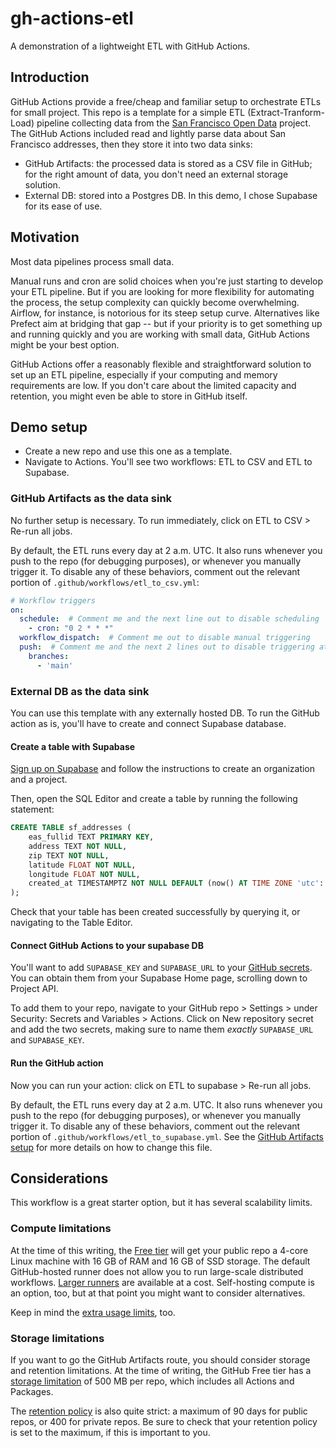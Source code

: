 # gh-actions-etl
A demonstration of a lightweight ETL with GitHub Actions.

## Introduction

GitHub Actions provide a free/cheap and familiar setup to orchestrate ETLs for small project. This repo is a template for a simple ETL (Extract-Tranform-Load) pipeline collecting data from the [San Francisco Open Data](https://datasf.org/opendata/) project. The GitHub Actions included read and lightly parse data about San Francisco addresses, then they store it into two data sinks:

- GitHub Artifacts: the processed data is stored as a CSV file in GitHub; for the right amount of data, you don't need an external storage solution.
- External DB: stored into a Postgres DB. In this demo, I chose Supabase for its ease of use.

## Motivation

Most data pipelines process small data.

Manual runs and cron are solid choices when you're just starting to develop your ETL pipeline. But if you are looking for more flexibility for automating the process, the setup complexity can quickly become overwhelming. Airflow, for instance, is notorious for its steep setup curve. Alternatives like Prefect aim at bridging that gap -- but if your priority is to get something up and running quickly and you are working with small data, GitHub Actions might be your best option.

GitHub Actions offer a reasonably flexible and straightforward solution to set up an ETL pipeline, especially if your computing and memory requirements are low. If you don't care about the limited capacity and retention, you might even be able to  store in GitHub itself.

## Demo setup

- Create a new repo and use this one as a template.
- Navigate to Actions. You'll see two workflows: ETL to CSV and ETL to Supabase.

### GitHub Artifacts as the data sink

No further setup is necessary. To run immediately, click on ETL to CSV > Re-run all jobs. 

By default, the ETL runs every day at 2 a.m. UTC. It also runs whenever you push to the repo (for debugging purposes), or whenever you manually trigger it. To disable any of these behaviors, comment out the relevant portion of `.github/workflows/etl_to_csv.yml`:

```yaml
# Workflow triggers
on:
  schedule:  # Comment me and the next line out to disable scheduling
    - cron: "0 2 * * *" 
  workflow_dispatch:  # Comment me out to disable manual triggering
  push:  # Comment me and the next 2 lines out to disable triggering at push
    branches:
      - 'main'
```

### External DB as the data sink

You can use this template with any externally hosted DB. To run the GitHub action as is, you'll have to create and connect Supabase database. 

#### Create a table with Supabase

[Sign up on Supabase](https://supabase.com/dashboard/sign-up) and follow the instructions to create an organization and a project.

Then, open the SQL Editor and create a table by running the following statement:

```sql
CREATE TABLE sf_addresses (
    eas_fullid TEXT PRIMARY KEY,
    address TEXT NOT NULL,
    zip TEXT NOT NULL,
    latitude FLOAT NOT NULL,
    longitude FLOAT NOT NULL,
    created_at TIMESTAMPTZ NOT NULL DEFAULT (now() AT TIME ZONE 'utc'::text)
);
```

Check that your table has been created successfully by querying it, or navigating to the Table Editor.

#### Connect GitHub Actions to your supabase DB

You'll want to add `SUPABASE_KEY` and `SUPABASE_URL` to your [GitHub secrets](https://docs.github.com/en/actions/security-for-github-actions/security-guides/using-secrets-in-github-actions#creating-secrets-for-a-repository). You can obtain them from your Supabase Home page, scrolling down to Project API.

To add them to your repo, navigate to your GitHub repo > Settings > under Security: Secrets and Variables > Actions. Click on New repository secret and add the two secrets, making sure to name them *exactly* `SUPABASE_URL` and `SUPABASE_KEY`.


#### Run the GitHub action

Now you can run your action: click on ETL to supabase > Re-run all jobs. 

By default, the ETL runs every day at 2 a.m. UTC. It also runs whenever you push to the repo (for debugging purposes), or whenever you manually trigger it. To disable any of these behaviors, comment out the relevant portion of `.github/workflows/etl_to_supabase.yml`. See the [GitHub Artifacts setup](#github-artifacts-as-the-data-sink) for more details on how to change this file.

## Considerations

This workflow is a great starter option, but it has several scalability limits.

### Compute limitations

At the time of this writing, the [Free tier](https://docs.github.com/en/actions/using-github-hosted-runners/using-github-hosted-runners/about-github-hosted-runners#standard-github-hosted-runners-for-public-repositories) will get your public repo a 4-core Linux machine with 16 GB of RAM and 16 GB of SSD storage. The default GitHub-hosted runner does not allow you to run large-scale distributed workflows. [Larger runners](https://docs.github.com/en/actions/using-github-hosted-runners/using-larger-runners) are available at a cost. Self-hosting compute is an option, too, but at that point you might want to consider alternatives.

Keep in mind the [extra usage limits](https://docs.github.com/en/actions/administering-github-actions/usage-limits-billing-and-administration#usage-limits), too.

### Storage limitations

If you want to go the GitHub Artifacts route, you should consider storage and retention limitations. At the time of writing, the GitHub Free tier has a [storage limitation](https://docs.github.com/en/billing/managing-billing-for-your-products/managing-billing-for-github-actions/about-billing-for-github-actions#included-storage-and-minutes) of 500 MB per repo, which includes all Actions and Packages.

The [retention policy](https://docs.github.com/en/actions/administering-github-actions/usage-limits-billing-and-administration#artifact-and-log-retention-policy) is also quite strict: a maximum of 90 days for public repos, or 400 for private repos. Be sure to check that your retention policy is set to the maximum, if this is important to you.
